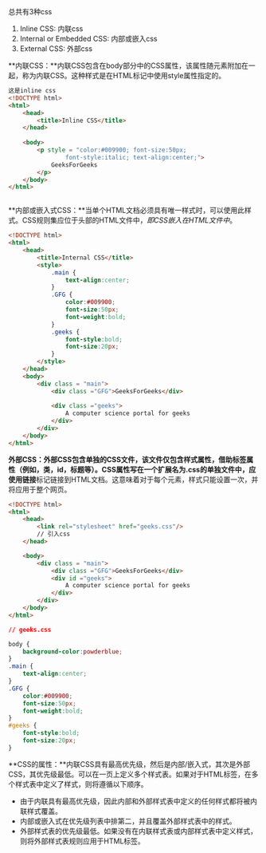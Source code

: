 总共有3种css

1. Inline CSS: 内联css
2. Internal or Embedded CSS: 内部或嵌入css 
3. External CSS: 外部css





**内联CSS：**内联CSS包含在body部分中的CSS属性，该属性随元素附加在一起，称为内联CSS。这种样式是在HTML标记中使用style属性指定的。

```html
这是inline css
<!DOCTYPE html> 
<html> 
	<head> 
		<title>Inline CSS</title> 
	</head> 
	
	<body> 
		<p style = "color:#009900; font-size:50px; 
				font-style:italic; text-align:center;"> 
			GeeksForGeeks 
		</p> 
	</body> 
</html>		 



```



**内部或嵌入式CSS：**当单个HTML文档必须具有唯一样式时，可以使用此样式。CSS规则集应位于头部的HTML文件中，*即CSS嵌入在HTML文件中*。

```html
<!DOCTYPE html> 
<html> 
	<head> 
		<title>Internal CSS</title> 
		<style> 
			.main { 
				text-align:center; 
			} 
			.GFG { 
				color:#009900; 
				font-size:50px; 
				font-weight:bold; 
			} 
			.geeks { 
				font-style:bold; 
				font-size:20px; 
			} 
		</style> 
	</head> 
	<body> 
		<div class = "main"> 
			<div class ="GFG">GeeksForGeeks</div> 
			
			<div class ="geeks"> 
				A computer science portal for geeks 
			</div> 
		</div> 
	</body> 
</html>			 

```



**外部CSS：**外部CSS包含单独的CSS文件，该文件仅包含样式属性，借助标签属性（例如，类，id，标题等）。CSS属性写在一个扩展名为.css的单独文件中，应使用**链接**标记链接到HTML文档。这意味着对于每个元素，样式只能设置一次，并将应用于整个网页。

```html
<!DOCTYPE html> 
<html> 
	<head> 
		<link rel="stylesheet" href="geeks.css"/> 
        // 引入css
	</head> 

	<body> 
		<div class = "main"> 
			<div class ="GFG">GeeksForGeeks</div> 
			<div id ="geeks"> 
				A computer science portal for geeks 
			</div> 
		</div> 
	</body> 
</html> 

```



```css
// geeks.css

body {
    background-color:powderblue;
}
.main {
    text-align:center;   
}
.GFG {
    color:#009900;
    font-size:50px;
    font-weight:bold;
}
#geeks {
    font-style:bold;
    font-size:20px;
}
```



**CSS的属性：**内联CSS具有最高优先级，然后是内部/嵌入式，其次是外部CSS，其优先级最低。可以在一页上定义多个样式表。如果对于HTML标签，在多个样式表中定义了样式，则将遵循以下顺序。

- 由于内联具有最高优先级，因此内部和外部样式表中定义的任何样式都将被内联样式覆盖。
- 内部或嵌入式在优先级列表中排第二，并且覆盖外部样式表中的样式。
- 外部样式表的优先级最低。如果没有在内联样式表或内部样式表中定义样式，则将外部样式表规则应用于HTML标签。